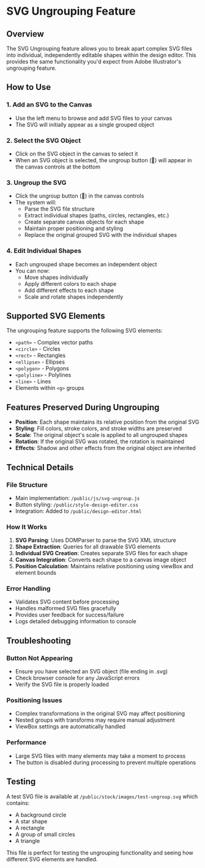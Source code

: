 # SVG Ungrouping Feature

## Overview
The SVG Ungrouping feature allows you to break apart complex SVG files into individual, independently editable shapes within the design editor. This provides the same functionality you'd expect from Adobe Illustrator's ungrouping feature.

## How to Use

### 1. Add an SVG to the Canvas
- Use the left menu to browse and add SVG files to your canvas
- The SVG will initially appear as a single grouped object

### 2. Select the SVG Object
- Click on the SVG object in the canvas to select it
- When an SVG object is selected, the ungroup button (🔗) will appear in the canvas controls at the bottom

### 3. Ungroup the SVG
- Click the ungroup button (🔗) in the canvas controls
- The system will:
  - Parse the SVG file structure
  - Extract individual shapes (paths, circles, rectangles, etc.)
  - Create separate canvas objects for each shape
  - Maintain proper positioning and styling
  - Replace the original grouped SVG with the individual shapes

### 4. Edit Individual Shapes
- Each ungrouped shape becomes an independent object
- You can now:
  - Move shapes individually
  - Apply different colors to each shape
  - Add different effects to each shape
  - Scale and rotate shapes independently

## Supported SVG Elements
The ungrouping feature supports the following SVG elements:
- `<path>` - Complex vector paths
- `<circle>` - Circles
- `<rect>` - Rectangles
- `<ellipse>` - Ellipses
- `<polygon>` - Polygons
- `<polyline>` - Polylines
- `<line>` - Lines
- Elements within `<g>` groups

## Features Preserved During Ungrouping
- **Position**: Each shape maintains its relative position from the original SVG
- **Styling**: Fill colors, stroke colors, and stroke widths are preserved
- **Scale**: The original object's scale is applied to all ungrouped shapes
- **Rotation**: If the original SVG was rotated, the rotation is maintained
- **Effects**: Shadow and other effects from the original object are inherited

## Technical Details

### File Structure
- Main implementation: `/public/js/svg-ungroup.js`
- Button styling: `/public/style-design-editor.css`
- Integration: Added to `/public/design-editor.html`

### How It Works
1. **SVG Parsing**: Uses DOMParser to parse the SVG XML structure
2. **Shape Extraction**: Queries for all drawable SVG elements
3. **Individual SVG Creation**: Creates separate SVG files for each shape
4. **Canvas Integration**: Converts each shape to a canvas image object
5. **Position Calculation**: Maintains relative positioning using viewBox and element bounds

### Error Handling
- Validates SVG content before processing
- Handles malformed SVG files gracefully
- Provides user feedback for success/failure
- Logs detailed debugging information to console

## Troubleshooting

### Button Not Appearing
- Ensure you have selected an SVG object (file ending in .svg)
- Check browser console for any JavaScript errors
- Verify the SVG file is properly loaded

### Positioning Issues
- Complex transformations in the original SVG may affect positioning
- Nested groups with transforms may require manual adjustment
- ViewBox settings are automatically handled

### Performance
- Large SVG files with many elements may take a moment to process
- The button is disabled during processing to prevent multiple operations

## Testing
A test SVG file is available at `/public/stock/images/test-ungroup.svg` which contains:
- A background circle
- A star shape
- A rectangle
- A group of small circles
- A triangle

This file is perfect for testing the ungrouping functionality and seeing how different SVG elements are handled.
